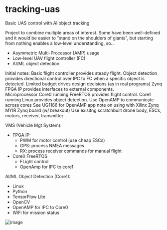 # tracking-uas
Basic UAS control with AI object tracking

Project to combine multiple areas of interest.  Some have been well-defined and it would be easier to "stand on the shoulders of giants", but starting from nothing enables a low-level understanding, so...

- Asymmetric Multi-Processor (AMP) usage
- Low-level UAV flight controller (FC)
- AI/ML object detection

Initial notes:
Basic flight controller provides steady flight.
Object detection provides directional control over IPC to FC when a specific object is detected.
Limited budget drives design decisions (as in real programs)
Zynq FPGA IP provides interfaces to external components.  
Microprocessor Core0 running FreeRTOS provides flight control.
Core1 running Linux provides object detection.
Use OpenAMP to communicate across cores
See UG1186 for OpenAMP app note on using with Xilinx Zynq
MYIR Zynq board (w/ breakout)
Use exisitng scratchbuilt drone body, ESCs, motors, receiver, transmitter

VMS (Vehicle Mgt System):
- FPGA IP:
  * PWM for motor control (use cheap ESCs)
  * GPS: process NMEA messages
  * RX: process receiver commands for manual flight
- Core0 FreeRTOS
  * FLight control
  * OpenAmp for IPC to core1
 
AI/ML Object Detection (Core1):
- Linux
- Python
- TensorFlow Lite
- OpenCV
- OpenAMP for IPC to Core0
- WiFi for mission status

![image](https://github.com/user-attachments/assets/c59bcf3b-73ac-4367-b6d8-87f9d33dc13a)
 


